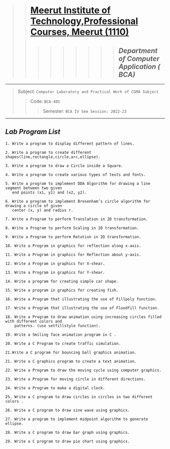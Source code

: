 > > # **[Meerut Institute of Technology,Professional Courses, Meerut (1110)](https://www.mitmeerut.net.in/)**
> >
> > > > > > > > > ## _Department of Computer Application ( BCA)_

---

> Subject: `Computer Laboratory and Practical Work of CGMA Subject`
>
> > Code: `BCA-405`
> >
> > > Semester: `BCA IV Sem Session: 2022-23`

---

## _Lab Program List_

```
1. Write a program to display different pattern of lines.
```

```
2. Write a program to create different shapes(line,rectangle,circle,arc,ellipse).
```

```
3. Write a program to draw a Circle inside a Square.
```

```
4. Write a program to create various types of texts and fonts.
```

```
5. Write a program to implement DDA Algorithm for drawing a line segment between two given
   end points (x1, y1) and (x2, y2).
```

```
6. Write a program to implement Bresenham’s circle algorithm for drawing a circle of given
   center (x, y) and radius r.
```

```
7. Write a Program to perform Translation in 2D transformation.
```

```
8. Write a Program to perform Scaling in 2D transformation.
```

```
9. Write a Program to perform Rotation in 2D transformation.
```

```
10. Write a Program in graphics for reflection along x-axis.
```

```
11. Write a Program in graphics for Reflection about y-axis.
```

```
12. Write a Program in graphics for X-shear.
```

```
13. Write a Program in graphics for Y-shear.
```

```
14. Write a program for creating simple car shape.
```

```
15. Write a program in graphics for creating fish.
```

```
16. Write a Program that illustrating the use of Fillpoly function.
```

```
17. Write a Program that illustrating the use of Floodfill function.
```

```
18. Write a Program to draw animation using increasing circles filled with different colors and
    patterns. (use setfillstyle function).
```

```
19. Write a Smiling face animation program in C .
```

```
20. Write a C Program to create traffic simulation.
```

```
21.Write a C program for bouncing ball graphics animation.
```

```
21. Write a C graphics program to create a text animation.
```

```
22. Write a Program to draw the moving cycle using computer graphics.
```

```
23. Write a Program for moving circle in different directions.
```

```
24. Write a Program to make a digital clock.
```

```
25. Write a C program to draw circles in circles in two different colors .
```

```
26. Write a C program to draw sine wave using graphics.
```

```
27. Write a program to implement midpoint algorithm to generate ellipse.
```

```
28. Write a C program to draw bar graph using graphics.
```

```
29. Write a C program to draw pie chart using graphics.
```
